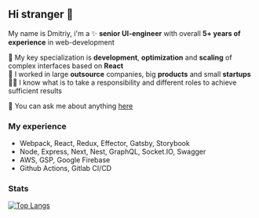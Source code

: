 ## Hi stranger 👋

My name is Dmitriy, i'm a ✨ **senior UI-engineer** with overall **5+ years of experience** in web-development

🚀 My key specialization is **development**, **optimization** and **scaling** of complex interfaces based on **React**  
🎢 I worked in large **outsource** companies, big **products** and small **startups**  
🙏🏻 I know what is to take a responsibility and different roles to achieve sufficient results

💬 You can ask me about anything [here](https://t.me/toastyboost)

### My experience

- Webpack, React, Redux, Effector, Gatsby, Storybook
- Node, Express, Next, Nest, GraphQL, Socket.IO, Swagger
- AWS, GSP, Google Firebase
- Github Actions, Gitlab CI/CD

### Stats

[![Top Langs](https://github-readme-stats.vercel.app/api/top-langs/?username=toastyboost&layout=compact)](https://github.com/anuraghazra/github-readme-stats)
